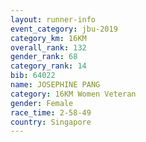 ```yaml
---
layout: runner-info 
event_category: jbu-2019 
category_km: 16KM  
overall_rank: 132
gender_rank: 68
category_rank: 14
bib: 64022
name: JOSEPHINE PANG
category: 16KM Women Veteran
gender: Female
race_time: 2-58-49
country: Singapore
---
```

